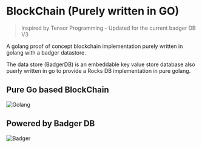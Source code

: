 # BlockChain (Purely written in GO)

>Inspired by Tensor Programming - Updated for the current badger DB V3

A golang proof of concept blockchain implementation purely written in golang with a badger datastore.

The data store (BadgerDB) is an embeddable key value store database also puerly written in go to provide
a Rocks DB implementation in pure golang.


## Pure Go based BlockChain
![Golang](https://3.bp.blogspot.com/-6fDfrsRfRaQ/XMwN7Fdb3fI/AAAAAAAA49Y/gXHTaKnld-Uh0AB3joR3VOPcqfGaLXaOACLcBGAs/s1600/Gopher.gif)

## Powered by Badger DB
![Badger](https://external-content.duckduckgo.com/iu/?u=https%3A%2F%2Ftse1.mm.bing.net%2Fth%3Fid%3DOIP.IEdtL9HyOQ_IDXsk7i88iwAAAA%26pid%3DApi&f=1)